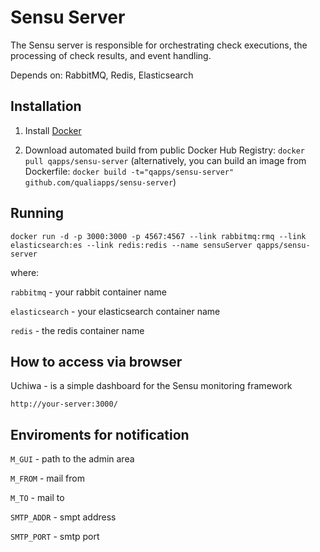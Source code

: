 Sensu Server
==============
The Sensu server is responsible for orchestrating check executions, the processing of check results, and event handling.

Depends on: RabbitMQ, Redis, Elasticsearch

Installation
--------------

1. Install [Docker](https://www.docker.com)

2. Download automated build from public Docker Hub Registry: `docker pull qapps/sensu-server`
(alternatively, you can build an image from Dockerfile: `docker build -t="qapps/sensu-server" github.com/qualiapps/sensu-server`)

Running
-----------------

`docker run -d -p 3000:3000 -p 4567:4567 --link rabbitmq:rmq --link elasticsearch:es --link redis:redis --name sensuServer qapps/sensu-server`

where:

`rabbitmq` - your rabbit container name

`elasticsearch` - your elasticsearch container name

`redis` - the redis container name


How to access via browser
-------------------------

Uchiwa - is a simple dashboard for the Sensu monitoring framework

`http://your-server:3000/`


Enviroments for notification
-------------------------

`M_GUI` - path to the admin area

`M_FROM` - mail from

`M_TO` - mail to

`SMTP_ADDR` - smpt address

`SMTP_PORT` - smtp port